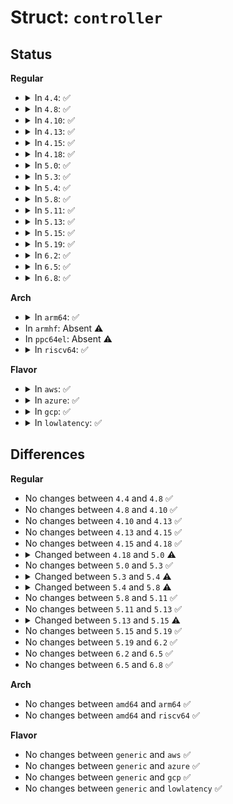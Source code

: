 # Struct: <code>controller</code>

## Status
<b>Regular</b>
<ul>
<li>
<details>
<summary>In <code>4.4</code>: ✅</summary>

```c
struct controller {
    struct mutex ctrl_lock;
    struct pcie_device *pcie;
    struct slot *slot;
    wait_queue_head_t queue;
    u32 slot_cap;
    u16 slot_ctrl;
    struct timer_list poll_timer;
    long unsigned int cmd_started;
    unsigned int cmd_busy;
    unsigned int link_active_reporting;
    unsigned int notification_enabled;
    unsigned int power_fault_detected;
};
```
</details>
</li>
<li>
<details>
<summary>In <code>4.8</code>: ✅</summary>

```c
struct controller {
    struct mutex ctrl_lock;
    struct pcie_device *pcie;
    struct slot *slot;
    wait_queue_head_t queue;
    u32 slot_cap;
    u16 slot_ctrl;
    struct timer_list poll_timer;
    long unsigned int cmd_started;
    unsigned int cmd_busy;
    unsigned int link_active_reporting;
    unsigned int notification_enabled;
    unsigned int power_fault_detected;
};
```
</details>
</li>
<li>
<details>
<summary>In <code>4.10</code>: ✅</summary>

```c
struct controller {
    struct mutex ctrl_lock;
    struct pcie_device *pcie;
    struct slot *slot;
    wait_queue_head_t queue;
    u32 slot_cap;
    u16 slot_ctrl;
    struct timer_list poll_timer;
    long unsigned int cmd_started;
    unsigned int cmd_busy;
    unsigned int link_active_reporting;
    unsigned int notification_enabled;
    unsigned int power_fault_detected;
};
```
</details>
</li>
<li>
<details>
<summary>In <code>4.13</code>: ✅</summary>

```c
struct controller {
    struct mutex ctrl_lock;
    struct pcie_device *pcie;
    struct slot *slot;
    wait_queue_head_t queue;
    u32 slot_cap;
    u16 slot_ctrl;
    struct timer_list poll_timer;
    long unsigned int cmd_started;
    unsigned int cmd_busy;
    unsigned int link_active_reporting;
    unsigned int notification_enabled;
    unsigned int power_fault_detected;
};
```
</details>
</li>
<li>
<details>
<summary>In <code>4.15</code>: ✅</summary>

```c
struct controller {
    struct mutex ctrl_lock;
    struct pcie_device *pcie;
    struct slot *slot;
    wait_queue_head_t queue;
    u32 slot_cap;
    u16 slot_ctrl;
    struct timer_list poll_timer;
    long unsigned int cmd_started;
    unsigned int cmd_busy;
    unsigned int link_active_reporting;
    unsigned int notification_enabled;
    unsigned int power_fault_detected;
};
```
</details>
</li>
<li>
<details>
<summary>In <code>4.18</code>: ✅</summary>

```c
struct controller {
    struct mutex ctrl_lock;
    struct pcie_device *pcie;
    struct slot *slot;
    wait_queue_head_t queue;
    u32 slot_cap;
    u16 slot_ctrl;
    struct timer_list poll_timer;
    long unsigned int cmd_started;
    unsigned int cmd_busy;
    unsigned int link_active_reporting;
    unsigned int notification_enabled;
    unsigned int power_fault_detected;
};
```
</details>
</li>
<li>
<details>
<summary>In <code>5.0</code>: ✅</summary>

```c
struct controller {
    struct pcie_device *pcie;
    u32 slot_cap;
    u16 slot_ctrl;
    struct mutex ctrl_lock;
    long unsigned int cmd_started;
    unsigned int cmd_busy;
    wait_queue_head_t queue;
    atomic_t pending_events;
    unsigned int notification_enabled;
    unsigned int power_fault_detected;
    struct task_struct *poll_thread;
    u8 state;
    struct mutex state_lock;
    struct delayed_work button_work;
    struct hotplug_slot hotplug_slot;
    struct rw_semaphore reset_lock;
    int request_result;
    wait_queue_head_t requester;
};
```
</details>
</li>
<li>
<details>
<summary>In <code>5.3</code>: ✅</summary>

```c
struct controller {
    struct pcie_device *pcie;
    u32 slot_cap;
    u16 slot_ctrl;
    struct mutex ctrl_lock;
    long unsigned int cmd_started;
    unsigned int cmd_busy;
    wait_queue_head_t queue;
    atomic_t pending_events;
    unsigned int notification_enabled;
    unsigned int power_fault_detected;
    struct task_struct *poll_thread;
    u8 state;
    struct mutex state_lock;
    struct delayed_work button_work;
    struct hotplug_slot hotplug_slot;
    struct rw_semaphore reset_lock;
    int request_result;
    wait_queue_head_t requester;
};
```
</details>
</li>
<li>
<details>
<summary>In <code>5.4</code>: ✅</summary>

```c
struct controller {
    struct pcie_device *pcie;
    u32 slot_cap;
    u16 slot_ctrl;
    struct mutex ctrl_lock;
    long unsigned int cmd_started;
    unsigned int cmd_busy;
    wait_queue_head_t queue;
    atomic_t pending_events;
    unsigned int notification_enabled;
    unsigned int power_fault_detected;
    struct task_struct *poll_thread;
    u8 state;
    struct mutex state_lock;
    struct delayed_work button_work;
    struct hotplug_slot hotplug_slot;
    struct rw_semaphore reset_lock;
    unsigned int ist_running;
    int request_result;
    wait_queue_head_t requester;
};
```
</details>
</li>
<li>
<details>
<summary>In <code>5.8</code>: ✅</summary>

```c
struct controller {
    struct pcie_device *pcie;
    u32 slot_cap;
    unsigned int inband_presence_disabled;
    u16 slot_ctrl;
    struct mutex ctrl_lock;
    long unsigned int cmd_started;
    unsigned int cmd_busy;
    wait_queue_head_t queue;
    atomic_t pending_events;
    unsigned int notification_enabled;
    unsigned int power_fault_detected;
    struct task_struct *poll_thread;
    u8 state;
    struct mutex state_lock;
    struct delayed_work button_work;
    struct hotplug_slot hotplug_slot;
    struct rw_semaphore reset_lock;
    unsigned int ist_running;
    int request_result;
    wait_queue_head_t requester;
};
```
</details>
</li>
<li>
<details>
<summary>In <code>5.11</code>: ✅</summary>

```c
struct controller {
    struct pcie_device *pcie;
    u32 slot_cap;
    unsigned int inband_presence_disabled;
    u16 slot_ctrl;
    struct mutex ctrl_lock;
    long unsigned int cmd_started;
    unsigned int cmd_busy;
    wait_queue_head_t queue;
    atomic_t pending_events;
    unsigned int notification_enabled;
    unsigned int power_fault_detected;
    struct task_struct *poll_thread;
    u8 state;
    struct mutex state_lock;
    struct delayed_work button_work;
    struct hotplug_slot hotplug_slot;
    struct rw_semaphore reset_lock;
    unsigned int ist_running;
    int request_result;
    wait_queue_head_t requester;
};
```
</details>
</li>
<li>
<details>
<summary>In <code>5.13</code>: ✅</summary>

```c
struct controller {
    struct pcie_device *pcie;
    u32 slot_cap;
    unsigned int inband_presence_disabled;
    u16 slot_ctrl;
    struct mutex ctrl_lock;
    long unsigned int cmd_started;
    unsigned int cmd_busy;
    wait_queue_head_t queue;
    atomic_t pending_events;
    unsigned int notification_enabled;
    unsigned int power_fault_detected;
    struct task_struct *poll_thread;
    u8 state;
    struct mutex state_lock;
    struct delayed_work button_work;
    struct hotplug_slot hotplug_slot;
    struct rw_semaphore reset_lock;
    unsigned int ist_running;
    int request_result;
    wait_queue_head_t requester;
};
```
</details>
</li>
<li>
<details>
<summary>In <code>5.15</code>: ✅</summary>

```c
struct controller {
    struct pcie_device *pcie;
    u32 slot_cap;
    unsigned int inband_presence_disabled;
    u16 slot_ctrl;
    struct mutex ctrl_lock;
    long unsigned int cmd_started;
    unsigned int cmd_busy;
    wait_queue_head_t queue;
    atomic_t pending_events;
    unsigned int notification_enabled;
    unsigned int power_fault_detected;
    struct task_struct *poll_thread;
    u8 state;
    struct mutex state_lock;
    struct delayed_work button_work;
    struct hotplug_slot hotplug_slot;
    struct rw_semaphore reset_lock;
    unsigned int depth;
    unsigned int ist_running;
    int request_result;
    wait_queue_head_t requester;
};
```
</details>
</li>
<li>
<details>
<summary>In <code>5.19</code>: ✅</summary>

```c
struct controller {
    struct pcie_device *pcie;
    u32 slot_cap;
    unsigned int inband_presence_disabled;
    u16 slot_ctrl;
    struct mutex ctrl_lock;
    long unsigned int cmd_started;
    unsigned int cmd_busy;
    wait_queue_head_t queue;
    atomic_t pending_events;
    unsigned int notification_enabled;
    unsigned int power_fault_detected;
    struct task_struct *poll_thread;
    u8 state;
    struct mutex state_lock;
    struct delayed_work button_work;
    struct hotplug_slot hotplug_slot;
    struct rw_semaphore reset_lock;
    unsigned int depth;
    unsigned int ist_running;
    int request_result;
    wait_queue_head_t requester;
};
```
</details>
</li>
<li>
<details>
<summary>In <code>6.2</code>: ✅</summary>

```c
struct controller {
    struct pcie_device *pcie;
    u32 slot_cap;
    unsigned int inband_presence_disabled;
    u16 slot_ctrl;
    struct mutex ctrl_lock;
    long unsigned int cmd_started;
    unsigned int cmd_busy;
    wait_queue_head_t queue;
    atomic_t pending_events;
    unsigned int notification_enabled;
    unsigned int power_fault_detected;
    struct task_struct *poll_thread;
    u8 state;
    struct mutex state_lock;
    struct delayed_work button_work;
    struct hotplug_slot hotplug_slot;
    struct rw_semaphore reset_lock;
    unsigned int depth;
    unsigned int ist_running;
    int request_result;
    wait_queue_head_t requester;
};
```
</details>
</li>
<li>
<details>
<summary>In <code>6.5</code>: ✅</summary>

```c
struct controller {
    struct pcie_device *pcie;
    u32 slot_cap;
    unsigned int inband_presence_disabled;
    u16 slot_ctrl;
    struct mutex ctrl_lock;
    long unsigned int cmd_started;
    unsigned int cmd_busy;
    wait_queue_head_t queue;
    atomic_t pending_events;
    unsigned int notification_enabled;
    unsigned int power_fault_detected;
    struct task_struct *poll_thread;
    u8 state;
    struct mutex state_lock;
    struct delayed_work button_work;
    struct hotplug_slot hotplug_slot;
    struct rw_semaphore reset_lock;
    unsigned int depth;
    unsigned int ist_running;
    int request_result;
    wait_queue_head_t requester;
};
```
</details>
</li>
<li>
<details>
<summary>In <code>6.8</code>: ✅</summary>

```c
struct controller {
    struct pcie_device *pcie;
    u32 slot_cap;
    unsigned int inband_presence_disabled;
    u16 slot_ctrl;
    struct mutex ctrl_lock;
    long unsigned int cmd_started;
    unsigned int cmd_busy;
    wait_queue_head_t queue;
    atomic_t pending_events;
    unsigned int notification_enabled;
    unsigned int power_fault_detected;
    struct task_struct *poll_thread;
    u8 state;
    struct mutex state_lock;
    struct delayed_work button_work;
    struct hotplug_slot hotplug_slot;
    struct rw_semaphore reset_lock;
    unsigned int depth;
    unsigned int ist_running;
    int request_result;
    wait_queue_head_t requester;
};
```
</details>
</li>
</ul>
<b>Arch</b>
<ul>
<li>
<details>
<summary>In <code>arm64</code>: ✅</summary>

```c
struct controller {
    struct pcie_device *pcie;
    u32 slot_cap;
    u16 slot_ctrl;
    struct mutex ctrl_lock;
    long unsigned int cmd_started;
    unsigned int cmd_busy;
    wait_queue_head_t queue;
    atomic_t pending_events;
    unsigned int notification_enabled;
    unsigned int power_fault_detected;
    struct task_struct *poll_thread;
    u8 state;
    struct mutex state_lock;
    struct delayed_work button_work;
    struct hotplug_slot hotplug_slot;
    struct rw_semaphore reset_lock;
    unsigned int ist_running;
    int request_result;
    wait_queue_head_t requester;
};
```
</details>
</li>
<li>
In <code>armhf</code>: Absent ⚠️
</li>
<li>
In <code>ppc64el</code>: Absent ⚠️
</li>
<li>
<details>
<summary>In <code>riscv64</code>: ✅</summary>

```c
struct controller {
    struct pcie_device *pcie;
    u32 slot_cap;
    u16 slot_ctrl;
    struct mutex ctrl_lock;
    long unsigned int cmd_started;
    unsigned int cmd_busy;
    wait_queue_head_t queue;
    atomic_t pending_events;
    unsigned int notification_enabled;
    unsigned int power_fault_detected;
    struct task_struct *poll_thread;
    u8 state;
    struct mutex state_lock;
    struct delayed_work button_work;
    struct hotplug_slot hotplug_slot;
    struct rw_semaphore reset_lock;
    unsigned int ist_running;
    int request_result;
    wait_queue_head_t requester;
};
```
</details>
</li>
</ul>
<b>Flavor</b>
<ul>
<li>
<details>
<summary>In <code>aws</code>: ✅</summary>

```c
struct controller {
    struct pcie_device *pcie;
    u32 slot_cap;
    u16 slot_ctrl;
    struct mutex ctrl_lock;
    long unsigned int cmd_started;
    unsigned int cmd_busy;
    wait_queue_head_t queue;
    atomic_t pending_events;
    unsigned int notification_enabled;
    unsigned int power_fault_detected;
    struct task_struct *poll_thread;
    u8 state;
    struct mutex state_lock;
    struct delayed_work button_work;
    struct hotplug_slot hotplug_slot;
    struct rw_semaphore reset_lock;
    unsigned int ist_running;
    int request_result;
    wait_queue_head_t requester;
};
```
</details>
</li>
<li>
<details>
<summary>In <code>azure</code>: ✅</summary>

```c
struct controller {
    struct pcie_device *pcie;
    u32 slot_cap;
    u16 slot_ctrl;
    struct mutex ctrl_lock;
    long unsigned int cmd_started;
    unsigned int cmd_busy;
    wait_queue_head_t queue;
    atomic_t pending_events;
    unsigned int notification_enabled;
    unsigned int power_fault_detected;
    struct task_struct *poll_thread;
    u8 state;
    struct mutex state_lock;
    struct delayed_work button_work;
    struct hotplug_slot hotplug_slot;
    struct rw_semaphore reset_lock;
    unsigned int ist_running;
    int request_result;
    wait_queue_head_t requester;
};
```
</details>
</li>
<li>
<details>
<summary>In <code>gcp</code>: ✅</summary>

```c
struct controller {
    struct pcie_device *pcie;
    u32 slot_cap;
    u16 slot_ctrl;
    struct mutex ctrl_lock;
    long unsigned int cmd_started;
    unsigned int cmd_busy;
    wait_queue_head_t queue;
    atomic_t pending_events;
    unsigned int notification_enabled;
    unsigned int power_fault_detected;
    struct task_struct *poll_thread;
    u8 state;
    struct mutex state_lock;
    struct delayed_work button_work;
    struct hotplug_slot hotplug_slot;
    struct rw_semaphore reset_lock;
    unsigned int ist_running;
    int request_result;
    wait_queue_head_t requester;
};
```
</details>
</li>
<li>
<details>
<summary>In <code>lowlatency</code>: ✅</summary>

```c
struct controller {
    struct pcie_device *pcie;
    u32 slot_cap;
    u16 slot_ctrl;
    struct mutex ctrl_lock;
    long unsigned int cmd_started;
    unsigned int cmd_busy;
    wait_queue_head_t queue;
    atomic_t pending_events;
    unsigned int notification_enabled;
    unsigned int power_fault_detected;
    struct task_struct *poll_thread;
    u8 state;
    struct mutex state_lock;
    struct delayed_work button_work;
    struct hotplug_slot hotplug_slot;
    struct rw_semaphore reset_lock;
    unsigned int ist_running;
    int request_result;
    wait_queue_head_t requester;
};
```
</details>
</li>
</ul>

## Differences
<b>Regular</b>
<ul>
<li>
No changes between <code>4.4</code> and <code>4.8</code> ✅
</li>
<li>
No changes between <code>4.8</code> and <code>4.10</code> ✅
</li>
<li>
No changes between <code>4.10</code> and <code>4.13</code> ✅
</li>
<li>
No changes between <code>4.13</code> and <code>4.15</code> ✅
</li>
<li>
No changes between <code>4.15</code> and <code>4.18</code> ✅
</li>
<li>
<details>
<summary>Changed between <code>4.18</code> and <code>5.0</code> ⚠️</summary>
<ul>
<li>
<b>Field added. </b>
<code>atomic_t pending_events</code>
</li>
<li>
<b>Field added. </b>
<code>struct task_struct *poll_thread</code>
</li>
<li>
<b>Field added. </b>
<code>u8 state</code>
</li>
<li>
<b>Field added. </b>
<code>struct mutex state_lock</code>
</li>
<li>
<b>Field added. </b>
<code>struct delayed_work button_work</code>
</li>
<li>
<b>Field added. </b>
<code>struct hotplug_slot hotplug_slot</code>
</li>
<li>
<b>Field added. </b>
<code>struct rw_semaphore reset_lock</code>
</li>
<li>
<b>Field added. </b>
<code>int request_result</code>
</li>
<li>
<b>Field added. </b>
<code>wait_queue_head_t requester</code>
</li>
<li>
<b>Field removed. </b>
<code>struct slot *slot</code>
</li>
<li>
<b>Field removed. </b>
<code>struct timer_list poll_timer</code>
</li>
<li>
<b>Field removed. </b>
<code>unsigned int link_active_reporting</code>
</li>
</ul>
</details>
</li>
<li>
No changes between <code>5.0</code> and <code>5.3</code> ✅
</li>
<li>
<details>
<summary>Changed between <code>5.3</code> and <code>5.4</code> ⚠️</summary>
<ul>
<li>
<b>Field added. </b>
<code>unsigned int ist_running</code>
</li>
</ul>
</details>
</li>
<li>
<details>
<summary>Changed between <code>5.4</code> and <code>5.8</code> ⚠️</summary>
<ul>
<li>
<b>Field added. </b>
<code>unsigned int inband_presence_disabled</code>
</li>
</ul>
</details>
</li>
<li>
No changes between <code>5.8</code> and <code>5.11</code> ✅
</li>
<li>
No changes between <code>5.11</code> and <code>5.13</code> ✅
</li>
<li>
<details>
<summary>Changed between <code>5.13</code> and <code>5.15</code> ⚠️</summary>
<ul>
<li>
<b>Field added. </b>
<code>unsigned int depth</code>
</li>
</ul>
</details>
</li>
<li>
No changes between <code>5.15</code> and <code>5.19</code> ✅
</li>
<li>
No changes between <code>5.19</code> and <code>6.2</code> ✅
</li>
<li>
No changes between <code>6.2</code> and <code>6.5</code> ✅
</li>
<li>
No changes between <code>6.5</code> and <code>6.8</code> ✅
</li>
</ul>
<b>Arch</b>
<ul>
<li>
No changes between <code>amd64</code> and <code>arm64</code> ✅
</li>
<li>
No changes between <code>amd64</code> and <code>riscv64</code> ✅
</li>
</ul>
<b>Flavor</b>
<ul>
<li>
No changes between <code>generic</code> and <code>aws</code> ✅
</li>
<li>
No changes between <code>generic</code> and <code>azure</code> ✅
</li>
<li>
No changes between <code>generic</code> and <code>gcp</code> ✅
</li>
<li>
No changes between <code>generic</code> and <code>lowlatency</code> ✅
</li>
</ul>
